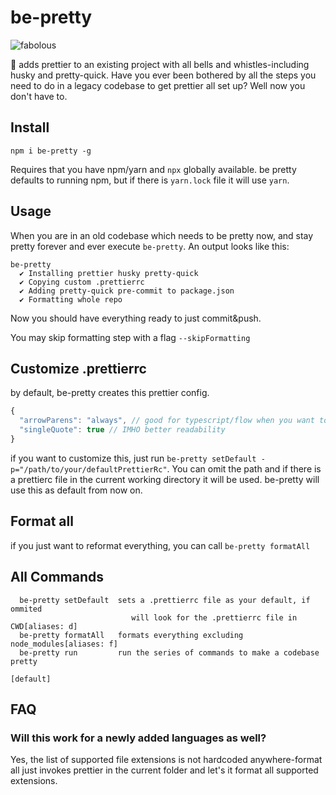 # be-pretty

![fabolous](https://media.giphy.com/media/XmiTYLQ5qXTqM/giphy.gif)

:lipstick: adds prettier to an existing project with all bells and whistles-including husky and pretty-quick.
Have you ever been bothered by all the steps you need to do in a legacy codebase to get prettier all set up? Well now you don't have to.

## Install

```
npm i be-pretty -g
```

Requires that you have npm/yarn and `npx` globally available. be pretty defaults to running npm, but if there is `yarn.lock` file it will use `yarn`.

## Usage

When you are in an old codebase which needs to be pretty now, and stay pretty forever and ever execute `be-pretty`. An output looks like this:

```
be-pretty
  ✔ Installing prettier husky pretty-quick
  ✔ Copying custom .prettierrc
  ✔ Adding pretty-quick pre-commit to package.json
  ✔ Formatting whole repo
```

Now you should have everything ready to just commit&push.

You may skip formatting step with a flag `--skipFormatting`

## Customize .prettierrc

by default, be-pretty creates this prettier config.

```js
{
  "arrowParens": "always", // good for typescript/flow when you want to type your function arguments
  "singleQuote": true // IMHO better readability
}
```

if you want to customize this, just run `be-pretty setDefault -p="/path/to/your/defaultPrettierRc"`. You can omit the path and if there is a prettierc file in the current working directory it will be used.
be-pretty will use this as default from now on.

## Format all

if you just want to reformat everything, you can call `be-pretty formatAll`

## All Commands

```
  be-pretty setDefault  sets a .prettierrc file as your default, if ommited
                           will look for the .prettierrc file in CWD[aliases: d]
  be-pretty formatAll   formats everything excluding node_modules[aliases: f]
  be-pretty run         run the series of commands to make a codebase pretty
                                                                       [default]
```

## FAQ

### Will this work for a newly added languages as well?

Yes, the list of supported file extensions is not hardcoded anywhere-format all just invokes prettier in the current folder and let's it format all supported extensions.
